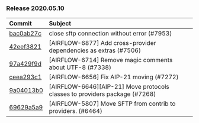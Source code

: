 

### Release 2020.05.10

| Commit                                                                                         | Subject                                                                    |
|:-----------------------------------------------------------------------------------------------|:---------------------------------------------------------------------------|
| [bac0ab27c](https://github.com/apache/airflow/commit/bac0ab27cfc89e715efddc97214fcd7738084361) | close sftp connection without error (#7953)                                |
| [42eef3821](https://github.com/apache/airflow/commit/42eef38217e709bc7a7f71bf0286e9e61293a43e) | [AIRFLOW-6877] Add cross-provider dependencies as extras (#7506)           |
| [97a429f9d](https://github.com/apache/airflow/commit/97a429f9d0cf740c5698060ad55f11e93cb57b55) | [AIRFLOW-6714] Remove magic comments about UTF-8 (#7338)                   |
| [ceea293c1](https://github.com/apache/airflow/commit/ceea293c1652240e7e856c201e4341a87ef97a0f) | [AIRFLOW-6656] Fix AIP-21 moving (#7272)                                   |
| [9a04013b0](https://github.com/apache/airflow/commit/9a04013b0e40b0d744ff4ac9f008491806d60df2) | [AIRFLOW-6646][AIP-21] Move protocols classes to providers package (#7268) |
| [69629a5a9](https://github.com/apache/airflow/commit/69629a5a948ab2c4ac04a4a4dca6ac86d19c11bd) | [AIRFLOW-5807] Move SFTP from contrib to providers. (#6464)                |
